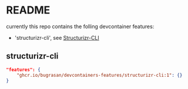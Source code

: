 # README

currently this repo contains the folling devcontainer features:
- 'structurizr-cli', see [Structurizr-CLI](https://docs.structurizr.com/cli)


## structurizr-cli
```json
"features": {
    "ghcr.io/bugrasan/devcontainers-features/structurizr-cli:1": {}
}
```